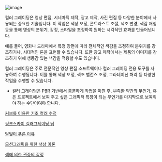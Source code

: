 ![image](https://github.com/kbmhansungb/kbmhansungb.github.io/assets/56149613/57dc4b3c-59cd-4aa8-ba48-bb14ac9b817d)

컬러 그레이딩은 영상 편집, 시네마틱 제작, 광고 제작, 사진 편집 등 다양한 분야에서 사용되는 중요한 기술입니다. 이 작업은 색상 보정, 콘트라스트 조절, 색조 변경, 색감 매칭 등을 통해 영상의 분위기, 감정, 스타일을 조정하여 원하는 시각적인 효과를 만들어냅니다.

예를 들어, 영화나 드라마에서 특정 장면에 따라 전체적인 색감을 조정하여 분위기를 강조하거나, 시대적인 톤을 표현할 수 있습니다. 또한 광고 제작에서는 제품의 이미지를 강조하기 위해 생동감 있는 색감을 적용할 수도 있습니다.

컬러 그레이딩은 주로 전문적인 영상 편집 소프트웨어나 컬러 그레이딩 전용 도구를 사용하여 수행됩니다. 이를 통해 색상 보정, 색조 밸런스 조정, 그라데이션 처리 등 다양한 작업을 수행할 수 있습니다.

* 컬러 그레이딩은 PBR 기반에서 충분하게 작업을 마친 후, 부족한 약간의 무언가, 혹은 프로젝트에서 보여 주고 싶은 그래픽적 특징이 되는 무언가를 마지막으로 보여줘야 하는 수단이여야 합니다.

[커브를 이용한 기초 컬러 수정](https://www.premiumbeat.com/blog/color-grading-with-curves/)

[핑크스카이 컬러그레이딩 팁](https://www.premiumbeat.com/blog/color-correcting-tips-pink-sky/)

[달빛이 푸른 이유](https://www.premiumbeat.com/blog/why-color-grade-moonlight-blue/)

[모션그래픽을 위한 색상 이론](https://www.rocketstock.com/blog/color-theory-for-motion-design/)

[색에 의한 관중의 감정](https://www.premiumbeat.com/blog/manipulate-emotions-with-color-in-film/)
